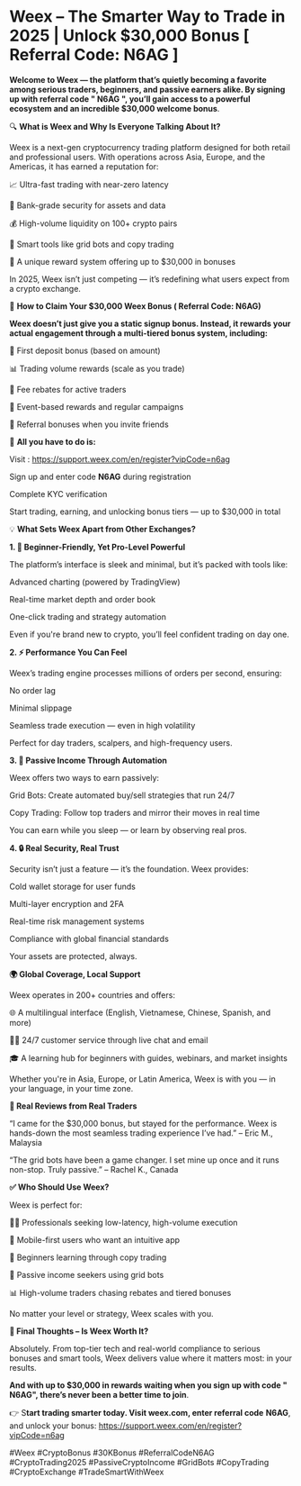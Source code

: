 # Weex – The Smarter Way to Trade  in 2025 | Unlock $30,000 Bonus [  Referral Code: N6AG ]

**Welcome to Weex — the platform that’s quietly becoming a favorite among serious traders, beginners, and passive earners alike. By signing up with referral code " N6AG ", you’ll gain access to a powerful ecosystem and an incredible $30,000 welcome bonus**.

🔍 **What is Weex and Why Is Everyone Talking About It?**

Weex is a next-gen cryptocurrency trading platform designed for both retail and professional users. With operations across Asia, Europe, and the Americas, it has earned a reputation for:

📈 Ultra-fast trading with near-zero latency

🔐 Bank-grade security for assets and data

💰 High-volume liquidity on 100+ crypto pairs

🤖 Smart tools like grid bots and copy trading

🎁 A unique reward system offering up to $30,000 in bonuses

In 2025, Weex isn’t just competing — it’s redefining what users expect from a crypto exchange.

🎁 **How to Claim Your $30,000 Weex Bonus ( Referral Code: N6AG)**

**Weex doesn’t just give you a static signup bonus. Instead, it rewards your actual engagement through a multi-tiered bonus system, including:**

🚀 First deposit bonus (based on amount)

📊 Trading volume rewards (scale as you trade)

🔁 Fee rebates for active traders

🎉 Event-based rewards and regular campaigns

👥 Referral bonuses when you invite friends

📝 **All you have to do is:**

Visit : https://support.weex.com/en/register?vipCode=n6ag

Sign up and enter code **N6AG** during registration

Complete KYC verification

Start trading, earning, and unlocking bonus tiers — up to $30,000 in total

💡 **What Sets Weex Apart from Other Exchanges?**

**1. 🧠 Beginner-Friendly, Yet Pro-Level Powerful**

The platform’s interface is sleek and minimal, but it’s packed with tools like:

Advanced charting (powered by TradingView)

Real-time market depth and order book

One-click trading and strategy automation

Even if you're brand new to crypto, you’ll feel confident trading on day one.

**2. ⚡ Performance You Can Feel**

Weex’s trading engine processes millions of orders per second, ensuring:

No order lag

Minimal slippage

Seamless trade execution — even in high volatility

Perfect for day traders, scalpers, and high-frequency users.

**3. 🤖 Passive Income Through Automation**

Weex offers two ways to earn passively:

Grid Bots: Create automated buy/sell strategies that run 24/7

Copy Trading: Follow top traders and mirror their moves in real time

You can earn while you sleep — or learn by observing real pros.

**4. 🔒 Real Security, Real Trust**

Security isn’t just a feature — it’s the foundation. Weex provides:

Cold wallet storage for user funds

Multi-layer encryption and 2FA

Real-time risk management systems

Compliance with global financial standards

Your assets are protected, always.

**🌍 Global Coverage, Local Support**

Weex operates in 200+ countries and offers:

🌐 A multilingual interface (English, Vietnamese, Chinese, Spanish, and more)

🧑‍💻 24/7 customer service through live chat and email

🎓 A learning hub for beginners with guides, webinars, and market insights

Whether you're in Asia, Europe, or Latin America, Weex is with you — in your language, in your time zone.

**💬 Real Reviews from Real Traders**

“I came for the $30,000 bonus, but stayed for the performance. Weex is hands-down the most seamless trading experience I’ve had.” – Eric M., Malaysia

“The grid bots have been a game changer. I set mine up once and it runs non-stop. Truly passive.” – Rachel K., Canada


**✅ Who Should Use Weex?**

Weex is perfect for:

🧑‍💼 Professionals seeking low-latency, high-volume execution

📱 Mobile-first users who want an intuitive app

🐣 Beginners learning through copy trading

💸 Passive income seekers using grid bots

📊 High-volume traders chasing rebates and tiered bonuses

No matter your level or strategy, Weex scales with you.

**🏁 Final Thoughts – Is Weex Worth It?**

Absolutely. From top-tier tech and real-world compliance to serious bonuses and smart tools, Weex delivers value where it matters most: in your results.

**And with up to $30,000 in rewards waiting when you sign up with code " N6AG", there’s never been a better time to join**.

👉 S**tart trading smarter today. Visit weex.com, enter referral code** **N6AG**, and unlock your bonus: https://support.weex.com/en/register?vipCode=n6ag

#Weex #CryptoBonus #30KBonus #ReferralCodeN6AG #CryptoTrading2025 #PassiveCryptoIncome #GridBots #CopyTrading #CryptoExchange #TradeSmartWithWeex
